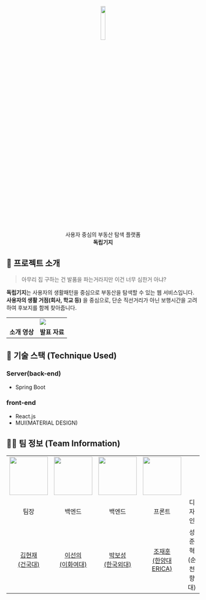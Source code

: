 <p align="center">
<img src="images/service_symbol.png" width=15%><br>
사용자 중심의 부동산 탐색 플랫폼<br>
<strong>독립기지</strong>
</p>

## 📖 프로젝트 소개

> 아무리 집 구하는 건 발품을 파는거라지만 이건 너무 심한거 아냐?

**독립기지**는 사용자의 생활패턴을 중심으로 부동산을 탐색할 수 있는 웹 서비스입니다. **사용자의 생활 거점(회사, 학교 등)** 을 중심으로, 단순 직선거리가 아닌 보행시간을 고려하여 후보지를 함께 찾아줍니다.

<table margin: auto>
	<tr>
		<td width=50%>
			<a href="#"><img src=""></a>
		</td>
		<td width=50%>
			<a href="#"><img src="images/presentation.PNG"></a>
		</td>
	</tr>
	<tr>
		<td align="center">
			<b>소개 영상</b>
		</td>
		<td align="center">
			<b>발표 자료</b>
		</td>
	</tr>
</table>

## 🔧 기술 스택 (Technique Used)
### Server(back-end)
 - Spring Boot
 
### front-end
 -  React.js
 -  MUI(MATERIAL DESIGN)

## 👨‍💻 팀 정보 (Team Information)

<table margin: auto>
<tbody align="center">
  <tr>
    <td width="20%"><img src="https://avatars.githubusercontent.com/u/45625362?v=3" width="100px;" alt=""/></td>
    <td width="20%"><img src="https://avatars.githubusercontent.com/u/80109963?v=4" width="100px;" alt=""/></td>
    <td width="20%"><img src="https://avatars.githubusercontent.com/u/81157873?v=4" width="100px;" alt=""/></td>
    <td width="20%"><img src="https://avatars.githubusercontent.com/u/76520477?v=4" width="100px;" alt=""/></td>
    <td width="20%"></td>
  </tr>
  <tr>
    <td>팀장</td>
    <td>백엔드</td>
    <td>백엔드</td>
    <td>프론트</td>
    <td>디자인</td>
  </tr>
  <tr>
    <td><a href="https://github.com/hughesgoon">김현재<br>(건국대)</a></td>
    <td><a href="https://github.com/sunnyineverywhere">이선의<br>(이화여대)</a></td>
    <td><a href="https://github.com/bosungpark">박보성<br>(한국외대)</a></td>
    <td><a href="https://github.com/jae-hun-e">조재훈<br>(한양대ERICA)</a></td>
    <td>성준혁<br>(순천향대)</td>
  </tr>
</tbody>
</table>